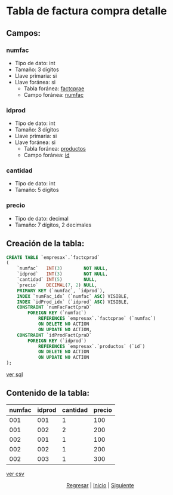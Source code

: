 # Tabla de factura compra detalle
## Campos:
### numfac
* Tipo de dato: int
* Tamaño: 3 dígitos
* Llave primaria: si
* Llave foránea: si
    * Tabla foránea: [factcprae](./06%20Factura%20Compra%20Encabezado.md)
    * Campo foránea: [numfac](./06%20Factura%20Compra%20Encabezado.md#numfac)

### idprod
* Tipo de dato: int
* Tamaño: 3 dígitos
* Llave primaria: si
* Llave foránea: si
    * Tabla foránea: [productos](./02%20Productos.md)
    * Campo foránea: [id](./02%20Productos.md#id)

### cantidad
* Tipo de dato: int
* Tamaño: 5 dígitos

### precio
* Tipo de dato: decimal
* Tamaño: 7 dígitos, 2 decimales

## Creación de la tabla:
``` sql
CREATE TABLE `empresax`.`factcprad`
(
    `numfac`   INT(3)        NOT NULL,
    `idprod`   INT(3)        NOT NULL,
    `cantidad` INT(5)        NULL,
    `precio`   DECIMAL(7, 2) NULL,
    PRIMARY KEY (`numfac`, `idprod`),
    INDEX `numFac_idx` (`numfac` ASC) VISIBLE,
    INDEX `idProd_idx` (`idprod` ASC) VISIBLE,
    CONSTRAINT `numFacFactCpraD`
        FOREIGN KEY (`numfac`)
            REFERENCES `empresax`.`factcprae` (`numfac`)
            ON DELETE NO ACTION
            ON UPDATE NO ACTION,
    CONSTRAINT `idProdFactCpraD`
        FOREIGN KEY (`idprod`)
            REFERENCES `empresax`.`productos` (`id`)
            ON DELETE NO ACTION
            ON UPDATE NO ACTION
);
```
[ver sql](./sql/07%20Factura%20Compra%20Detalle.sql)

## Contenido de la tabla:
| numfac | idprod | cantidad | precio |
|--------|--------|----------|--------|
| 001    | 001    | 1        | 100    |
| 001    | 002    | 2        | 200    |
| 002    | 001    | 1        | 100    |
| 002    | 002    | 1        | 200    |
| 002    | 003    | 1        | 300    |

[ver csv](./csv/07%20Factura%20Compra%20Detalle.csv)

<p align="center">
    <a href="./05%20Factura%20Compra%20Encabezado.md">Regresar</a> |
    <a href="../README.md">Inicio</a> |
    <a href="./06%20Factura%20Compra%20Detalle.md">Siguiente</a>
</p>